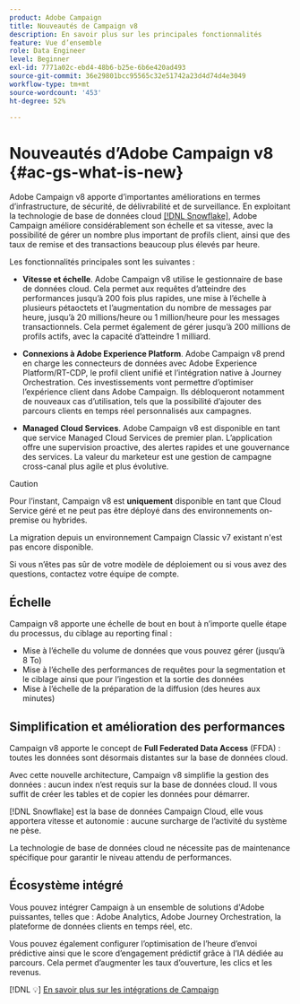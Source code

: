 ```yaml
---
product: Adobe Campaign
title: Nouveautés de Campaign v8
description: En savoir plus sur les principales fonctionnalités
feature: Vue d’ensemble
role: Data Engineer
level: Beginner
exl-id: 7771a02c-ebd4-48b6-b25e-6b6e420ad493
source-git-commit: 36e29801bcc95565c32e51742a23d4d74d4e3049
workflow-type: tm+mt
source-wordcount: '453'
ht-degree: 52%

---
```


# Nouveautés d’Adobe Campaign v8 {#ac-gs-what-is-new}

Adobe Campaign v8 apporte d’importantes améliorations en termes d’infrastructure, de sécurité, de délivrabilité et de surveillance. En exploitant la technologie de base de données cloud [[!DNL Snowflake]](https://www.snowflake.com/), Adobe Campaign améliore considérablement son échelle et sa vitesse, avec la possibilité de gérer un nombre plus important de profils client, ainsi que des taux de remise et des transactions beaucoup plus élevés par heure.

Les fonctionnalités principales sont les suivantes :

* **Vitesse et échelle**. Adobe Campaign v8 utilise le gestionnaire de base de données cloud. Cela permet aux requêtes d’atteindre des performances jusqu’à 200 fois plus rapides, une mise à l’échelle à plusieurs pétaoctets et l’augmentation du nombre de messages par heure, jusqu’à 20 millions/heure ou 1 million/heure pour les messages transactionnels. Cela permet également de gérer jusqu’à 200 millions de profils actifs, avec la capacité d’atteindre 1 milliard.

* **Connexions à Adobe Experience Platform**. Adobe Campaign v8 prend en charge les connecteurs de données avec Adobe Experience Platform/RT-CDP, le profil client unifié et l’intégration native à Journey Orchestration. Ces investissements vont permettre d’optimiser l’expérience client dans Adobe Campaign. Ils débloqueront notamment de nouveaux cas d’utilisation, tels que la possibilité d’ajouter des parcours clients en temps réel personnalisés aux campagnes.

* **Managed Cloud Services**. Adobe Campaign v8 est disponible en tant que service Managed Cloud Services de premier plan. L’application offre une supervision proactive, des alertes rapides et une gouvernance des services. La valeur du marketeur est une gestion de campagne cross-canal plus agile et plus évolutive.

>[!CAUTION]
>
>Pour l’instant, Campaign v8 est **uniquement** disponible en tant que Cloud Service géré et ne peut pas être déployé dans des environnements on-premise ou hybrides.
>
>La migration depuis un environnement Campaign Classic v7 existant n&#39;est pas encore disponible.
>
>Si vous n’êtes pas sûr de votre modèle de déploiement ou si vous avez des questions, contactez votre équipe de compte.


## Échelle

Campaign v8 apporte une échelle de bout en bout à n’importe quelle étape du processus, du ciblage au reporting final :

* Mise à l’échelle du volume de données que vous pouvez gérer (jusqu’à 8 To)
* Mise à l’échelle des performances de requêtes pour la segmentation et le ciblage ainsi que pour l’ingestion et la sortie des données
* Mise à l’échelle de la préparation de la diffusion (des heures aux minutes)

## Simplification et amélioration des performances

Campaign v8 apporte le concept de **Full Federated Data Access** (FFDA) : toutes les données sont désormais distantes sur la base de données cloud.

Avec cette nouvelle architecture, Campaign v8 simplifie la gestion des données : aucun index n’est requis sur la base de données cloud. Il vous suffit de créer les tables et de copier les données pour démarrer.

[!DNL Snowflake] est la base de données Campaign Cloud, elle vous apportera vitesse et autonomie : aucune surcharge de l’activité du système ne pèse.

La technologie de base de données cloud ne nécessite pas de maintenance spécifique pour garantir le niveau attendu de performances.

## Écosystème intégré

Vous pouvez intégrer Campaign à un ensemble de solutions d&#39;Adobe puissantes, telles que : Adobe Analytics, Adobe Journey Orchestration, la plateforme de données clients en temps réel, etc.

Vous pouvez également configurer l’optimisation de l’heure d’envoi prédictive ainsi que le score d’engagement prédictif grâce à l’IA dédiée au parcours. Cela permet d’augmenter les taux d’ouverture, les clics et les revenus.

[!DNL :bulb:] [En savoir plus sur les intégrations de Campaign](../connect/integration.md)

